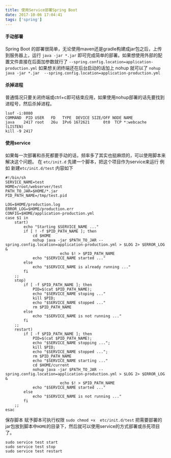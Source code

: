 ```yaml
---
title: 使用Service部署Spring Boot
date: 2017-10-06 17:04:41
tags: ['spring']
---
```

####  手动部署
Spring Boot 的部署很简单，无论使用maven还是gradle构建成jar包之后，上传到服务器上，运行 ` java -jar *.jar ` 即可完成简单的部署。如果想使用外部的配置文件直接在后面加参数就行了  ` --spring.config.location=application-production.yml `  如果想关闭终端还在后台启动的话加上 nohup 就可以了 
` nohup java -jar *.jar  --spring.config.location=application-production.yml `
#### 杀掉进程
普通情况只要关闭终端或ctrl+c即可结束应用，如果使用nohup部署的话先要找到进程号，然后杀掉进程。
```
lsof -i:8080
COMMAND  PID USER   FD   TYPE  DEVICE SIZE/OFF NODE NAME
java    2417 root   26u  IPv6 1672621      0t0  TCP *:webcache (LISTEN)
kill -9 2417
```
#### 使用service
如果每一次部署和杀死都要手动的话，频率多了其实也挺麻烦的，可以使用脚本来解决这个问题。
在 `etc/init.d` 先建一个脚本，把这个项目作为service来运行
例如 新建` etc/init.d/test `
内容如下
```
#!/bin/sh
SERVICE_NAME=test
HOME=/root/webserver/test
PATH_TO_JAR=$HOME/*.jar
PID_PATH_NAME=/tmp/test.pid

LOG=$HOME/production.log
ERROR_LOG=$HOME/production.err
CONFIG=$HOME/application-production.yml
case $1 in
    start)
        echo "Starting $SERVICE_NAME ..."
        if [ ! -f $PID_PATH_NAME ]; then
            cd $HOME
            nohup java -jar $PATH_TO_JAR --spring.config.location=application-production.yml > $LOG 2> $ERROR_LOG &
                        echo $! > $PID_PATH_NAME
            echo "$SERVICE_NAME started ..."
        else
            echo "$SERVICE_NAME is already running ..."
        fi
    ;;
    stop)
        if [ -f $PID_PATH_NAME ]; then
            PID=$(cat $PID_PATH_NAME);
            echo "$SERVICE_NAME stoping ..."
            kill $PID;
            echo "$SERVICE_NAME stopped ..."
            rm $PID_PATH_NAME
        else
            echo "$SERVICE_NAME is not running ..."
        fi
    ;;
    restart)
        if [ -f $PID_PATH_NAME ]; then
            PID=$(cat $PID_PATH_NAME);
            echo "$SERVICE_NAME stopping ...";
            kill $PID;
            echo "$SERVICE_NAME stopped ...";
            rm $PID_PATH_NAME
            echo "$SERVICE_NAME starting ..."
            cd $HOME/current
            nohup java -jar $PATH_TO_JAR --spring.config.location=application-production.yml > $LOG 2> $ERROR_LOG &
                        echo $! > $PID_PATH_NAME
            echo "$SERVICE_NAME started ..."
        else
            echo "$SERVICE_NAME is not running ..."
        fi
    ;;
esac
```
保存脚本
赋予脚本可执行权限 `sudo chmod +x  etc/init.d/test`
把需要部署的jar包放到脚本中`HOME`的目录下，然后就可以使用service的方式部署或杀死项目了。
```
sudo service test start
sudo service test stop
sudo service test restart
```